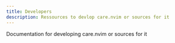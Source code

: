 ```yaml
---
title: Developers
description: Ressources to devlop care.nvim or sources for it
---
```


Documentation for developing care.nvim or sources for it
